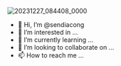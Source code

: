 ![20231227_084408_0000](https://github.com/sendiacong/sendiacong/assets/154942865/bb810b91-65c1-473e-8351-da2e280a4245)
- 👋 Hi, I’m @sendiacong
- 👀 I’m interested in ...
- 🌱 I’m currently learning ...
- 💞️ I’m looking to collaborate on ...
- 📫 How to reach me ...

<!---
sendiacong/sendiacong is a ✨ special ✨ repository because its `README.md` (this file) appears on your GitHub profile.
You can click the Preview link to take a look at your changes.
--->
